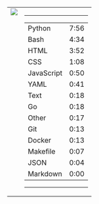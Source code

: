 
<table><tr>
<td valign="top">
  <img src="https://wakatime.com/share/@Aperture/0cd21d5d-ac4f-458d-9c71-d06f479c1297.png" />
</td>

<td valign="top">
  <hr>
  <table>
    <tr><td>Python</td><td>7:56</td></tr><tr><td>Bash</td><td>4:34</td></tr><tr><td>HTML</td><td>3:52</td></tr><tr><td>CSS</td><td>1:08</td></tr><tr><td>JavaScript</td><td>0:50</td></tr><tr><td>YAML</td><td>0:41</td></tr><tr><td>Text</td><td>0:18</td></tr><tr><td>Go</td><td>0:18</td></tr><tr><td>Other</td><td>0:17</td></tr><tr><td>Git</td><td>0:13</td></tr><tr><td>Docker</td><td>0:13</td></tr><tr><td>Makefile</td><td>0:07</td></tr><tr><td>JSON</td><td>0:04</td></tr><tr><td>Markdown</td><td>0:00</td></tr>
  </table>
  <hr>
</td>
</tr></table>

